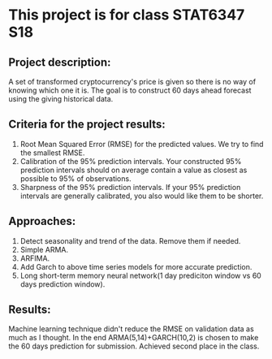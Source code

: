 # This project is for class STAT6347 S18

## Project description:
A set of transformed cryptocurrency's price is given so there is no way of knowing which one it is. The goal is to construct 60 days ahead forecast using the giving historical data.

## Criteria for the project results:
1. Root Mean Squared Error (RMSE) for the predicted values. We try to find the smallest RMSE.
2. Calibration of the 95% prediction intervals. Your constructed 95% prediction intervals should on average contain a value as closest as possible to 95% of observations.
3. Sharpness of the 95% prediction intervals. If your 95% prediction intervals are generally calibrated, you also would like them to be shorter.

## Approaches:
1. Detect seasonality and trend of the data. Remove them if needed.
2. Simple ARMA.
3. ARFIMA.
4. Add Garch to above time series models for more accurate prediction.
5. Long short-term memory neural network(1 day prediciton window vs 60 days prediction window).

## Results:
Machine learning technique didn't reduce the RMSE on validation data as much as I thought. In the end ARMA(5,14)+GARCH(10,2) is chosen to make the 60 days prediction for submission. Achieved second place in the class.
